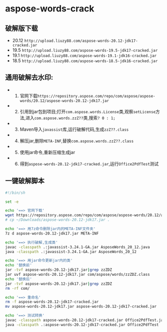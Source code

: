 # aspose-words-crack

## 破解版下载

- 20.12 `http://upload.liuzy88.com/aspose-words-20.12-jdk17-cracked.jar`
- 19.5 `http://upload.liuzy88.com/aspose-words-19.5-jdk17-cracked.jar`
- 19.1 `http://upload.liuzy88.com/aspose-words-19.1-jdk16-cracked.jar`
- 18.5 `http://upload.liuzy88.com/aspose-words-18.5-jdk16-cracked.jar`

## 通用破解去水印:

- 1. 官网下载`https://repository.aspose.com/repo/com/aspose/aspose-words/20.12/aspose-words-20.12-jdk17.jar`
- 2. 引用到jar包到项目;打开`com.aspose.words.License`类,观察`setLicense`方法,进入`com.aspose.words.zzZ??`类,搜索`? 0 : 1;`
- 3. Maven导入`javassist`库,运行破解代码,生成`zzZ??.class`
- 4. 解压jar,删除`META-INF`,替换`com.aspose.words.zzZ??.class`
- 5. 使用jar命令,重新压缩生成jar
- 6. 得到`aspose-words-20.12-jdk17-cracked.jar`,运行`Office2PdfTest`测试


## 一键破解脚本

```bash
#!/bin/sh

set -e

echo '==> 官网下载'
wget https://repository.aspose.com/repo/com/aspose/aspose-words/20.12/aspose-words-20.12-jdk17.jar
# cp ~/Downloads/aspose-words-20.12-jdk17.jar .

echo '==> 用7z命令删除jar内的META-INF文件夹'
7z d aspose-words-20.12-jdk17.jar META-INF

echo '==> 执行破解,生成类'
javac -classpath .:javassist-3.24.1-GA.jar AsposeWords_20_12.java
java -classpath .:javassist-3.24.1-GA.jar AsposeWords_20_12

echo '==> 用jar命令更新jar内的类'
echo '替换前'
jar -tvf aspose-words-20.12-jdk17.jar|grep zzZDZ
jar uvf aspose-words-20.12-jdk17.jar com/aspose/words/zzZDZ.class
echo '替换后'
jar -tvf aspose-words-20.12-jdk17.jar|grep zzZDZ
rm -rf com/

echo '==> 重命名'
rm -f aspose-words-20.12-jdk17-cracked.jar
mv aspose-words-20.12-jdk17.jar aspose-words-20.12-jdk17-cracked.jar

echo '==> 测试转换'
javac -classpath aspose-words-20.12-jdk17-cracked.jar Office2PdfTest.java
java -classpath .:aspose-words-20.12-jdk17-cracked.jar Office2PdfTest

```